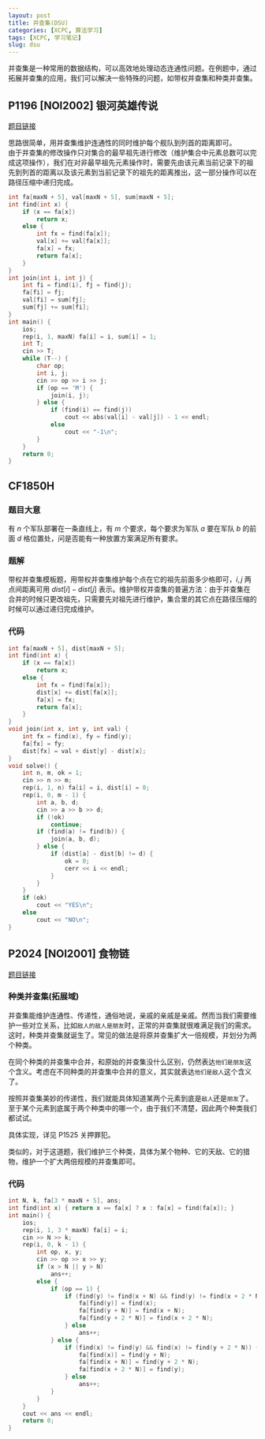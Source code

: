 ```yaml
---
layout: post
title: 并查集(DSU)
categories: [XCPC, 算法学习]
tags: [XCPC, 学习笔记]
slug: dsu
---  
```



并查集是一种常用的数据结构，可以高效地处理动态连通性问题。在例题中，通过拓展并查集的应用，我们可以解决一些特殊的问题，如带权并查集和种类并查集。

## P1196 [NOI2002] 银河英雄传说

[题目链接](https://www.luogu.com.cn/problem/P1196)

思路很简单，用并查集维护连通性的同时维护每个舰队到列首的距离即可。  
由于并查集的修改操作只对集合的最早祖先进行修改（维护集合中元素总数可以完成这项操作），我们在对非最早祖先元素操作时，需要先由该元素当前记录下的祖先到列首的距离以及该元素到当前记录下的祖先的距离推出，这一部分操作可以在路径压缩中递归完成。

```cpp
int fa[maxN + 5], val[maxN + 5], sum[maxN + 5];
int find(int x) {
    if (x == fa[x])
        return x;
    else {
        int fx = find(fa[x]);
        val[x] += val[fa[x]];
        fa[x] = fx;
        return fa[x];
    }
}
int join(int i, int j) {
    int fi = find(i), fj = find(j);
    fa[fi] = fj;
    val[fi] = sum[fj];
    sum[fj] += sum[fi];
}
int main() {
    ios;
    rep(i, 1, maxN) fa[i] = i, sum[i] = 1;
    int T;
    cin >> T;
    while (T--) {
        char op;
        int i, j;
        cin >> op >> i >> j;
        if (op == 'M') {
            join(i, j);
        } else {
            if (find(i) == find(j))
                cout << abs(val[i] - val[j]) - 1 << endl;
            else
                cout << "-1\n";
        }
    }
    return 0;
}
```

## CF1850H

### 题目大意

有 $n$ 个军队部署在一条直线上，有 $m$ 个要求，每个要求为军队 $a$ 要在军队 $b$ 的前面 $d$ 格位置处，问是否能有一种放置方案满足所有要求。

### 题解

带权并查集模板题，用带权并查集维护每个点在它的祖先前面多少格即可，$i,j$ 两点间距离可用 $dist[i]-dist[j]$ 表示。维护带权并查集的普遍方法：由于并查集在合并的时候只更改祖先，只需要先对祖先进行维护，集合里的其它点在路径压缩的时候可以通过递归完成维护。

### 代码

```cpp
int fa[maxN + 5], dist[maxN + 5];
int find(int x) {
    if (x == fa[x])
        return x;
    else {
        int fx = find(fa[x]);
        dist[x] += dist[fa[x]];
        fa[x] = fx;
        return fa[x];
    }
}
void join(int x, int y, int val) {
    int fx = find(x), fy = find(y);
    fa[fx] = fy;
    dist[fx] = val + dist[y] - dist[x];
}
void solve() {
    int n, m, ok = 1;
    cin >> n >> m;
    rep(i, 1, n) fa[i] = i, dist[i] = 0;
    rep(i, 0, m - 1) {
        int a, b, d;
        cin >> a >> b >> d;
        if (!ok)
            continue;
        if (find(a) != find(b)) {
            join(a, b, d);
        } else {
            if (dist[a] - dist[b] != d) {
                ok = 0;
                cerr << i << endl;
            }
        }
    }
    if (ok)
        cout << "YES\n";
    else
        cout << "NO\n";
}
```

## P2024 [NOI2001] 食物链

[题目链接](https://www.luogu.com.cn/problem/P2024)

### 种类并查集(拓展域)

并查集能维护连通性、传递性，通俗地说，亲戚的亲戚是亲戚。然而当我们需要维护一些对立关系，比如``敌人的敌人是朋友``时，正常的并查集就很难满足我们的需求。这时，种类并查集就诞生了。常见的做法是将原并查集扩大一倍规模，并划分为两个种类。

在同个种类的并查集中合并，和原始的并查集没什么区别，仍然表达``他们是朋友``这个含义。考虑在不同种类的并查集中合并的意义，其实就表达``他们是敌人``这个含义了。

按照并查集美妙的传递性，我们就能具体知道某两个元素到底是``敌人``还是``朋友``了。至于某个元素到底属于两个种类中的哪一个，由于我们不清楚，因此两个种类我们都试试。

具体实现，详见 P1525 关押罪犯。

类似的，对于这道题，我们维护三个种类，具体为某个物种、它的天敌、它的猎物，维护一个扩大两倍规模的并查集即可。

### 代码

```cpp
int N, k, fa[3 * maxN + 5], ans;
int find(int x) { return x == fa[x] ? x : fa[x] = find(fa[x]); }
int main() {
    ios;
    rep(i, 1, 3 * maxN) fa[i] = i;
    cin >> N >> k;
    rep(i, 0, k - 1) {
        int op, x, y;
        cin >> op >> x >> y;
        if (x > N || y > N)
            ans++;
        else {
            if (op == 1) {
                if (find(y) != find(x + N) && find(y) != find(x + 2 * N)) {
                    fa[find(y)] = find(x);
                    fa[find(y + N)] = find(x + N);
                    fa[find(y + 2 * N)] = find(x + 2 * N);
                } else
                    ans++;
            } else {
                if (find(x) != find(y) && find(x) != find(y + 2 * N)) {
                    fa[find(x)] = find(y + N);
                    fa[find(x + N)] = find(y + 2 * N);
                    fa[find(x + 2 * N)] = find(y);
                } else
                    ans++;
            }
        }
    }
    cout << ans << endl;
    return 0;
}
```
